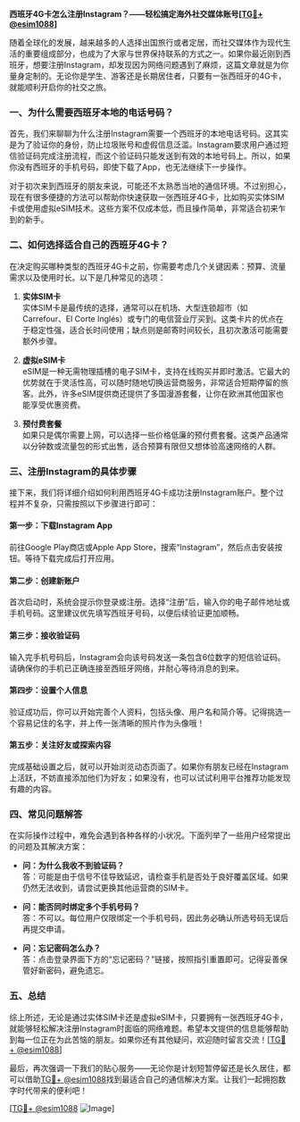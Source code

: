 **西班牙4G卡怎么注册Instagram？——轻松搞定海外社交媒体账号[[TG💪+ @esim1088](https://t.me/s/esim1088)]**

随着全球化的发展，越来越多的人选择出国旅行或者定居，而社交媒体作为现代生活的重要组成部分，也成为了大家与世界保持联系的方式之一。如果你最近刚到西班牙，想要注册Instagram，却发现因为网络问题遇到了麻烦，这篇文章就是为你量身定制的。无论你是学生、游客还是长期居住者，只要有一张西班牙的4G卡，就能顺利开启你的社交之旅。

### 一、为什么需要西班牙本地的电话号码？

首先，我们来聊聊为什么注册Instagram需要一个西班牙的本地电话号码。这其实是为了验证你的身份，防止垃圾账号和虚假信息泛滥。Instagram要求用户通过短信验证码完成注册流程，而这个验证码只能发送到有效的本地号码上。所以，如果你没有西班牙的手机号码，即使下载了App，也无法继续下一步操作。

对于初次来到西班牙的朋友来说，可能还不太熟悉当地的通信环境。不过别担心，现在有很多便捷的方法可以帮助你快速获取一张西班牙4G卡，比如购买实体SIM卡或使用虚拟eSIM技术。这些方案不仅成本低，而且操作简单，非常适合初来乍到的新手。

### 二、如何选择适合自己的西班牙4G卡？

在决定购买哪种类型的西班牙4G卡之前，你需要考虑几个关键因素：预算、流量需求以及使用时长。以下是几种常见的选项：

1. **实体SIM卡**  
   实体SIM卡是最传统的选择，通常可以在机场、大型连锁超市（如Carrefour、El Corte Inglés）或专门的电信营业厅买到。这类卡片的优点在于稳定性强，适合长时间使用；缺点则是邮寄时间较长，且初次激活可能需要额外步骤。

2. **虚拟eSIM卡**  
   eSIM是一种无需物理插槽的电子SIM卡，支持在线购买并即时激活。它最大的优势就在于灵活性高，可以随时随地切换运营商服务，非常适合短期停留的旅客。此外，许多eSIM提供商还提供了多国漫游套餐，让你在欧洲其他国家也能享受优惠资费。

3. **预付费套餐**  
   如果只是偶尔需要上网，可以选择一些价格低廉的预付费套餐。这类产品通常以分钟数或流量包的形式出售，适合预算有限但又想体验高速网络的人群。

### 三、注册Instagram的具体步骤

接下来，我们将详细介绍如何利用西班牙4G卡成功注册Instagram账户。整个过程并不复杂，只需按照以下步骤进行即可：

#### 第一步：下载Instagram App  
前往Google Play商店或Apple App Store，搜索“Instagram”，然后点击安装按钮。等待下载完成后打开应用。

#### 第二步：创建新账户  
首次启动时，系统会提示你登录或注册。选择“注册”后，输入你的电子邮件地址或手机号码。这里建议优先填写西班牙号码，以便后续验证更加顺畅。

#### 第三步：接收验证码  
输入完手机号码后，Instagram会向该号码发送一条包含6位数字的短信验证码。请确保你的手机已正确连接至西班牙网络，并耐心等待消息的到来。

#### 第四步：设置个人信息  
验证成功后，你可以开始完善个人资料，包括头像、用户名和简介等。记得挑选一个容易记住的名字，并上传一张清晰的照片作为头像哦！

#### 第五步：关注好友或探索内容  
完成基础设置之后，就可以开始浏览动态页面了。如果你有朋友已经在Instagram上活跃，不妨直接添加他们为好友；如果没有，也可以试试利用平台推荐功能发现有趣的内容。

### 四、常见问题解答

在实际操作过程中，难免会遇到各种各样的小状况。下面列举了一些用户经常提出的问题及其解决方案：

- **问：为什么我收不到验证码？**  
  答：可能是由于信号不佳导致延迟，请检查手机是否处于良好覆盖区域。如果仍然无法收到，请尝试更换其他运营商的SIM卡。

- **问：能否同时绑定多个手机号码？**  
  答：不可以。每位用户仅限绑定一个手机号码，因此务必确认所选号码无误后再提交申请。

- **问：忘记密码怎么办？**  
  答：点击登录界面下方的“忘记密码？”链接，按照指引重置即可。记得妥善保管好新密码，避免遗忘。

### 五、总结

综上所述，无论是通过实体SIM卡还是虚拟eSIM卡，只要拥有一张西班牙4G卡，就能够轻松解决注册Instagram时面临的网络难题。希望本文提供的信息能够帮助到每一位正在为此苦恼的朋友。如果你还有其他疑问，欢迎随时留言交流！[[TG💪+ @esim1088](https://t.me/s/esim1088)]

最后，再次强调一下我们的贴心服务——无论你是计划短暂停留还是长久居住，都可以借助[TG💪+ @esim1088](https://t.me/s/esim1088)找到最适合自己的通信解决方案。让我们一起拥抱数字时代带来的便利吧！

[[TG💪+ @esim1088](https://t.me/s/esim1088) ![Image](https://i.postimg.cc/4NQfJmqS/Snipaste-2025-05-13-00-14-12.png)]